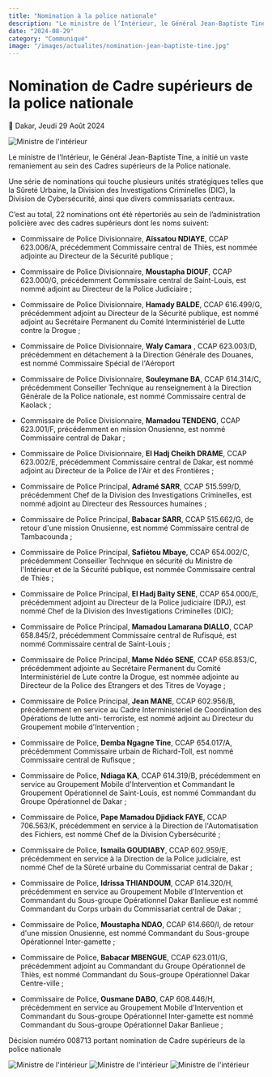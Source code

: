```yaml
---
title: "Nomination à la police nationale"
description: "Le ministre de l’Intérieur, le Général Jean-Baptiste Tine a initié un vaste remaniement au sein des Cadres supérieurs de la Police nationale"
date: "2024-08-29"
category: "Communiqué"
image: "/images/actualites/nomination-jean-baptiste-tine.jpg"
---
```


# Nomination de Cadre supérieurs de la police nationale

📅 Dakar, Jeudi 29 Août 2024

<img src="/images/actualites/nomination-jean-baptiste-tine.jpg" alt="Ministre de l'intérieur" loading="lazy" fetchpriority="high">

Le ministre de l’Intérieur, le Général Jean-Baptiste Tine, a initié un vaste remaniement au sein des Cadres supérieurs de la Police nationale.

Une série de nominations qui touche plusieurs unités stratégiques telles que la Sûreté Urbaine, la Division des Investigations Criminelles (DIC), la Division de Cybersécurité, ainsi que divers commissariats centraux.

C’est au total, 22 nominations ont été répertoriés au sein de l’administration policière avec des cadres supérieurs dont les noms suivent:

- Commissaire de Police Divisionnaire, **Aïssatou NDIAYE**, CCAP 623.006/A, précédemment Commissaire central de Thiès, est nommée adjointe au Directeur de la Sécurité publique ;

- Commissaire de Police Divisionnaire, **Moustapha DIOUF**, CCAP 623.000/G, précédemment Commissaire central de Saint-Louis, est nommé adjoint au Directeur de la Police Judiciaire ;

- Commissaire de Police Divisionnaire, **Hamady BALDE**, CCAP 616.499/G, précédemment adjoint au Directeur de la Sécurité publique, est nommé adjoint au Secrétaire Permanent du Comité Interministériel de Lutte contre la Drogue ;

- Commissaire de Police Divisionnaire, **Waly Camara** , CCAP 623.003/D, précédemment en détachement à la Direction Générale des Douanes, est nommé Commissaire Spécial de l'Aéroport

- Commissaire de Police Divisionnaire, **Souleymane BA**, CCAP 614.314/C, précédemment Conseiller Technique au renseignement à la Direction Générale de la Police nationale, est nommé Commissaire central de Kaolack ;

- Commissaire de Police Divisionnaire, **Mamadou TENDENG**, CCAP 623.001/F, précédemment en mission Onusienne, est nommé Commissaire central de Dakar ;

- Commissaire de Police Divisionnaire, **El Hadj Cheikh DRAME**, CCAP 623.002/E, précédemment Commissaire central de Dakar, est nommé adjoint au Directeur de la Police de l'Air et des Frontières ;

- Commissaire de Police Principal, **Adramé SARR**, CCAP 515.599/D, précédemment Chef de la Division des Investigations Criminelles, est nommé adjoint au Directeur des Ressources humaines ;

- Commissaire de Police Principal, **Babacar SARR**, CCAP 515.662/G, de retour d'une mission Onusienne, est nommé Commissaire central de Tambacounda ;

- Commissaire de Police Principal, **Safiétou Mbaye**, CCAP 654.002/C, précédemment Conseiller Technique en sécurité du Ministre de l'Intérieur et de la Sécurité publique, est nommée Commissaire central de Thiès ;

- Commissaire de Police Principal, **El Hadj Baïty SENE**, CCAP 654.000/E, précédemment adjoint au Directeur de la Police judiciaire (DPJ), est nommé Chef de la Division des Investigations Criminelles (DIC);

- Commissaire de Police Principal, **Mamadou Lamarana DIALLO**, CCAP 658.845/2, précédemment Commissaire central de Rufisqué, est nommé Commissaire central de Saint-Louis ;

- Commissaire de Police Principal, **Mame Ndéo SENE**, CCAP 658.853/C, précédemment adjointe au Secrétaire Permanent du Comité Interministériel de Lute contre la Drogue, est nommée adjointe au Directeur de la Police des Etrangers et des Titres de Voyage ;

- Commissaire de Police Principal, **Jean MANE**, CCAP 602.956/B, précédemment en service au Cadre Interministériel de Coordination des Opérations de lutte anti- terroriste, est nommé adjoint au Directeur du Groupement mobile d'Intervention ;

- Commissaire de Police, **Demba Ngagne Tine**, CCAP 654.017/A, précédemment Commissaire urbain de Richard-Toll, est nommé Commissaire central de Rufisque ;

- Commissaire de Police, **Ndiaga KA**, CCAP 614.319/B, précédemment en service au Groupement Mobile d'Intervention et Commandant le Groupement Opérationnel de Saint-Louis, est nommé Commandant du Groupe Opérationnel de Dakar ;

- Commissaire de Police, **Pape Mamadou Djidiack FAYE**, CCAP 706.563/K, précédemment en service à la Direction de l'Automatisation des Fichiers, est nommé Chef de la Division Cybersécurité ;

- Commissaire de Police, **Ismaila GOUDIABY**, CCAP 602.959/E, précédemment en service à la Direction de la Police judiciaire, est nommé Chef de la Sûreté urbaine du Commissariat central de Dakar ;

- Commissaire de Police, **Idrissa THIANDOUM**, CCAP 614.320/H, précédemment en service au Groupement Mobile d'Intervention et Commandant du Sous-groupe Opérationnel Dakar Banlieue est nommé Commandant du Corps urbain du Commissariat central de Dakar ;

- Commissaire de Police, **Moustapha NDAO**, CCAP 614.660/I, de retour d'une mission Onusienne, est nommé Commandant du Sous-groupe Opérationnel Inter-gamette ;

- Commissaire de Police, **Babacar MBENGUE**, CCAP 623.011/G, précédemment adjoint au Commandant du Groupe Opérationnel de Thiès, est nommé Commandant du Sous-groupe Opérationnel Dakar Centre-ville ;

- Commissaire de Police, **Ousmane DABO**, CAP 608.446/H, précédemment en service au Groupement Mobile d'Intervention et Commandant du Sous-groupe Opérationnel Inter-gamette est nommé Commandant du Sous-groupe Opérationnel Dakar Banlieue ;

Décision numéro 008713 portant nomination de Cadre supérieurs de la police nationale

<img src="/images/actualites/1-nomination-police-29-08-2024.jpg" alt="Ministre de l'intérieur" loading="lazy" fetchpriority="high">
<img src="/images/actualites/2-nomination-police-29-08-2024.jpg" alt="Ministre de l'intérieur" loading="lazy" fetchpriority="high">
<img src="/images/actualites/3-nomination-police-29-08-2024.jpg" alt="Ministre de l'intérieur" loading="lazy" fetchpriority="high">
